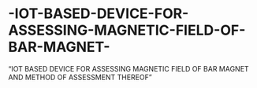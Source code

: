 # -IOT-BASED-DEVICE-FOR-ASSESSING-MAGNETIC-FIELD-OF-BAR-MAGNET-
“IOT BASED DEVICE FOR ASSESSING MAGNETIC FIELD OF BAR MAGNET AND METHOD OF ASSESSMENT THEREOF”

